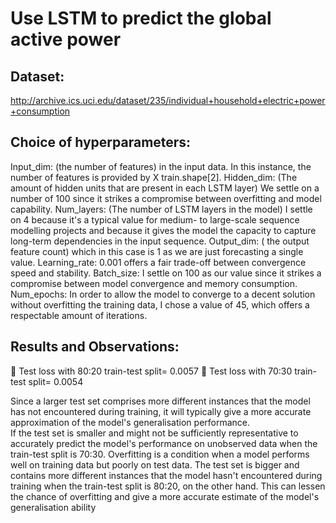 # Use LSTM to predict the global active power
## Dataset: 
http://archive.ics.uci.edu/dataset/235/individual+household+electric+power+consumption
## Choice of hyperparameters:
Input_dim: (the number of features) in the input data. In this instance, 
the number of features is provided by X train.shape[2].
Hidden_dim: (The amount of hidden units that are present in each 
LSTM layer) We settle on a number of 100 since it strikes a compromise 
between overfitting and model capability. 
Num_layers: (The number of LSTM layers in the model) I settle on 4 
because it's a typical value for medium- to large-scale sequence 
modelling projects and because it gives the model the capacity to 
capture long-term dependencies in the input sequence.
Output_dim: ( the output feature count) which in this case is 1 as we 
are just forecasting a single value.
Learning_rate: 0.001 offers a fair trade-off between convergence speed 
and stability.
Batch_size: I settle on 100 as our value since it strikes a compromise 
between model convergence and memory consumption. 
Num_epochs: In order to allow the model to converge to a decent 
solution without overfitting the training data, I chose a value of 45, 
which offers a respectable amount of iterations. 

## Results and Observations:
 Test loss with 80:20 train-test split= 0.0057
 Test loss with 70:30 train-test split= 0.0054

Since a larger test set comprises more different instances that the 
model has not encountered during training, it will typically give a more 
accurate approximation of the model's generalisation performance. <br>
If the test set is smaller and might not be sufficiently representative to 
accurately predict the model's performance on unobserved data when 
the train-test split is 70:30. Overfitting is a condition when a model 
performs well on training data but poorly on test data.
The test set is bigger and contains more different instances that the 
model hasn't encountered during training when the train-test split is 
80:20, on the other hand. This can lessen the chance of overfitting and 
give a more accurate estimate of the model's generalisation ability
